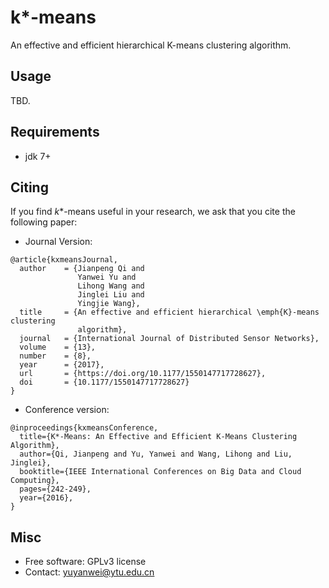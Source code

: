 # k*-means
An effective and efficient hierarchical K-means clustering algorithm.

## Usage
TBD.
## Requirements
- jdk 7+

## Citing
If you find _k_*-means useful in your research, we ask that you cite the following paper:

- Journal Version:
```
@article{kxmeansJournal,
  author    = {Jianpeng Qi and
               Yanwei Yu and
               Lihong Wang and
               Jinglei Liu and
               Yingjie Wang},
  title     = {An effective and efficient hierarchical \emph{K}-means clustering
               algorithm},
  journal   = {International Journal of Distributed Sensor Networks},
  volume    = {13},
  number    = {8},
  year      = {2017},
  url       = {https://doi.org/10.1177/1550147717728627},
  doi       = {10.1177/1550147717728627}
}
```

- Conference version:
```
@inproceedings{kxmeansConference,
  title={K*-Means: An Effective and Efficient K-Means Clustering Algorithm},
  author={Qi, Jianpeng and Yu, Yanwei and Wang, Lihong and Liu, Jinglei},
  booktitle={IEEE International Conferences on Big Data and Cloud Computing},
  pages={242-249},
  year={2016},
}
```
## Misc
- Free software: GPLv3 license
- Contact: yuyanwei@ytu.edu.cn
